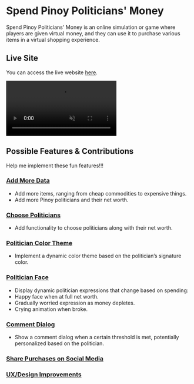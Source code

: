 # Spend Pinoy Politicians' Money

Spend Pinoy Politicians' Money is an online simulation or game where players are given virtual money, and they can use it to purchase various items in a virtual shopping experience.

## Live Site

You can access the live website [here](https://spend-pinoy-politicians-money.vercel.app/).

<video autoplay loop muted playsinline>
  <source src="public/demo.mov" type="video/mp4">
</video>

## Possible Features & Contributions

Help me implement these fun features!!!

### [Add More Data](https://github.com/jnale-hub/spend-pinoy-politicians-money/issues/1)
-	Add more items, ranging from cheap commodities to expensive things.
-	Add more Pinoy politicians and their net worth.

### [Choose Politicians](https://github.com/jnale-hub/spend-pinoy-politicians-money/issues/2)
-	Add functionality to choose politicians along with their net worth.

### [Politician Color Theme](https://github.com/jnale-hub/spend-pinoy-politicians-money/issues/3)
-	Implement a dynamic color theme based on the politician’s signature color.

### [Politician Face](https://github.com/jnale-hub/spend-pinoy-politicians-money/issues/4)
-	Display dynamic politician expressions that change based on spending:
  -	Happy face when at full net worth.
  -	Gradually worried expression as money depletes.
  -	Crying animation when broke.

### [Comment Dialog](https://github.com/jnale-hub/spend-pinoy-politicians-money/issues/5)
-	Show a comment dialog when a certain threshold is met, potentially personalized based on the politician.

### [Share Purchases on Social Media](https://github.com/jnale-hub/spend-pinoy-politicians-money/issues/6)

### [UX/Design Improvements](https://github.com/jnale-hub/spend-pinoy-politicians-money/issues/7)
